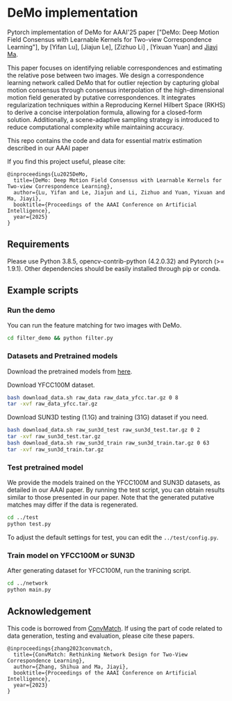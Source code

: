 # DeMo implementation

Pytorch implementation of DeMo for AAAI'25 paper ["DeMo: Deep Motion Field Consensus with Learnable Kernels for Two-view Correspondence Learning"], by [Yifan Lu], [Jiajun Le], [Zizhuo Li]
, [Yixuan Yuan] and [Jiayi Ma](https://scholar.google.com/citations?user=73trMQkAAAAJ&hl).

This paper focuses on identifying reliable correspondences and estimating the relative pose between two images. We design a correspondence learning network called DeMo that for outlier rejection by capturing global motion consensus through consensus interpolation of the high-dimensional motion field generated by putative correspondences. It integrates regularization techniques within a Reproducing Kernel Hilbert Space (RKHS) to derive a concise interpolation formula, allowing for a closed-form solution. Additionally, a scene-adaptive sampling strategy is introduced to reduce computational complexity while maintaining accuracy.

This repo contains the code and data for essential matrix estimation described in our AAAI paper

If you find this project useful, please cite:

```
@inproceedings{Lu2025DeMo,
  title={DeMo: Deep Motion Field Consensus with Learnable Kernels for Two-view Correspondence Learning},
  author={Lu, Yifan and Le, Jiajun and Li, Zizhuo and Yuan, Yixuan and Ma, Jiayi},
  booktitle={Proceedings of the AAAI Conference on Artificial Intelligence},
  year={2025}
}
```

## Requirements

Please use Python 3.8.5, opencv-contrib-python (4.2.0.32) and Pytorch (>= 1.9.1). Other dependencies should be easily installed through pip or conda.


## Example scripts

### Run the demo

You can run the feature matching for two images with DeMo.

```bash
cd filter_demo && python filter.py
```

### Datasets and Pretrained models

Download the pretrained models from [here](https://drive.google.com/drive/folders/1dsDUVwEOMC0mExEPxTj3JjTw68fsUt34?usp=drive_link).

Download YFCC100M dataset.
```bash
bash download_data.sh raw_data raw_data_yfcc.tar.gz 0 8
tar -xvf raw_data_yfcc.tar.gz
```

Download SUN3D testing (1.1G) and training (31G) dataset if you need.
```bash
bash download_data.sh raw_sun3d_test raw_sun3d_test.tar.gz 0 2
tar -xvf raw_sun3d_test.tar.gz
bash download_data.sh raw_sun3d_train raw_sun3d_train.tar.gz 0 63
tar -xvf raw_sun3d_train.tar.gz
```

### Test pretrained model

We provide the models trained on the YFCC100M and SUN3D datasets, as detailed in our AAAI paper. By running the test script, you can obtain results similar to those presented in our paper. Note that the generated putative matches may differ if the data is regenerated.

```bash
cd ../test 
python test.py
```
To adjust the default settings for test, you can edit the `../test/config.py`.

### Train model on YFCC100M or SUN3D

After generating dataset for YFCC100M, run the tranining script.
```bash
cd ../network 
python main.py
```

## Acknowledgement
This code is borrowed from [ConvMatch](https://github.com/SuhZhang/ConvMatch). If using the part of code related to data generation, testing and evaluation, please cite these papers.

```
@inproceedings{zhang2023convmatch,
  title={ConvMatch: Rethinking Network Design for Two-View Correspondence Learning},
  author={Zhang, Shihua and Ma, Jiayi},
  booktitle={Proceedings of the AAAI Conference on Artificial Intelligence},
  year={2023}
}
```
